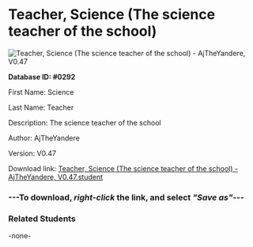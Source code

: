 # Teacher, Science (The science teacher of the school)

<img src="Files/Teacher, Science (The science teacher of the school).png" title="Teacher, Science (The science teacher of the school) - AjTheYandere, V0.47">

**Database ID: #0292**

First Name: Science

Last Name: Teacher

Description: The science teacher of the school

Author: AjTheYandere

Version: V0.47

Download link: <a href="https://raw.githubusercontent.com/Arbiter1223/Daigaku-Gurashi-Custom-Students/master/Files/Student Files/Teacher%2C%20Science%20(The%20science%20teacher%20of%20the%20school)%20-%20AjTheYandere%2C%20V0.47.student">Teacher, Science (The science teacher of the school) - AjTheYandere, V0.47.student</a>

### ---**To download, _right-click_ the link, and select _"Save as"_**---

### Related Students

-none-
